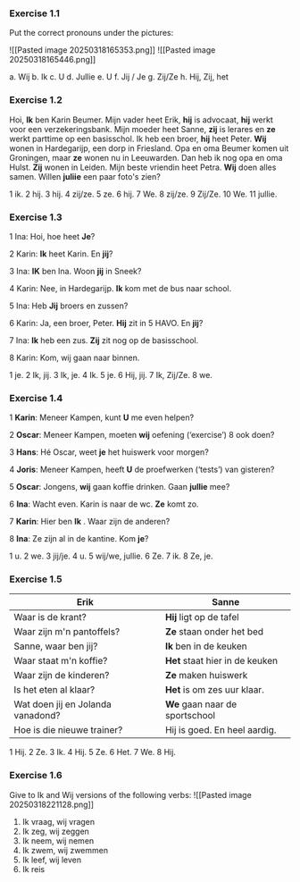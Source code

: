 ### Exercise 1.1

Put the correct pronouns under the pictures:

![[Pasted image 20250318165353.png]]
![[Pasted image 20250318165446.png]]

a. Wij
b. Ik
c. U
d. Jullie
e. U
f. Jij / Je
g. Zij/Ze
h. Hij, Zij, het

### Exercise 1.2

Hoi, **Ik** ben Karin Beumer. Mijn vader heet Erik, **hij** is advocaat, **hij** werkt voor een verzekeringsbank. Mijn moeder heet Sanne, **zij** is lerares en **ze** werkt parttime op een basisschol. Ik heb een broer, **hij** heet Peter. **Wij** wonen in Hardegarijp, een dorp in Friesland. Opa en oma Beumer komen uit Groningen, maar **ze** wonen nu in Leeuwarden. Dan heb ik nog opa en oma Hulst. **Zij** wonen in Leiden. Mijn beste vriendin heet Petra. **Wij** doen alles samen. Willen **juliie** een paar foto's zien?

1 ik. 2 hij. 3 hij. 4 zij/ze. 5 ze. 6 hij. 7 We. 8 zij/ze. 9 Zij/Ze. 10 We. 11 jullie.

### Exercise 1.3

1 Ina: Hoi, hoe heet **Je**?

2 Karin: **Ik** heet Karin. En **jij**?

3 Ina: **IK** ben Ina. Woon **jij** in Sneek?

4 Karin: Nee, in Hardegarijp. **Ik** kom met de bus naar school.

5 Ina: Heb **Jij** broers en zussen?

6 Karin: Ja, een broer, Peter. **Hij** zit in 5 HAVO. En **jij**?

7 Ina: **Ik** heb een zus. **Zij** zit nog op de basisschool.

8 Karin: Kom, wij gaan naar binnen.

1 je. 2 Ik, jij. 3 Ik, je. 4 Ik. 5 je. 6 Hij, jij. 7 Ik, Zij/Ze. 8 we.

### Exercise 1.4

1 **Karin**: Meneer Kampen, kunt **U** me even helpen?

2 **Oscar**: Meneer Kampen, moeten **wij** oefening (‘exercise’) 8 ook doen?

3 **Hans**:  Hé Oscar, weet **je** het huiswerk voor morgen?

4 **Joris**: Meneer Kampen, heeft **U** de proefwerken (‘tests’) van gisteren?

5 **Oscar**: Jongens, **wij** gaan koffie drinken. Gaan **jullie** mee?

6 **Ina**: Wacht even. Karin is naar de wc. **Ze** komt zo.

7 **Karin**: Hier ben **Ik** . Waar zijn de anderen?

8 **Ina**: Ze zijn al in de kantine. Kom **je**?

1 u. 2 we. 3 jij/je. 4 u. 5 wij/we, jullie. 6 Ze. 7 ik. 8 Ze, je.

### Exercise 1.5

| Erik                              | Sanne                           |
| --------------------------------- | ------------------------------- |
| Waar is de krant?                 | **Hij** ligt op de tafel        |
| Waar zijn m'n pantoffels?         | **Ze** staan onder het bed      |
| Sanne, waar ben jij?              | **Ik** ben in de keuken         |
| Waar staat m'n koffie?            | **Het** staat hier in de keuken |
| Waar zijn de kinderen?            | **Ze** maken huiswerk           |
| Is het eten al klaar?             | **Het** is om zes uur klaar.    |
| Wat doen jij en Jolanda vanadond? | **We** gaan naar de sportschool |
| Hoe is die nieuwe trainer?        | Hij is goed. En heel aardig.    |
1 Hij. 2 Ze. 3 Ik. 4 Hij. 5 Ze. 6 Het. 7 We. 8 Hij.

### Exercise 1.6

Give to Ik and Wij versions of the following verbs:
![[Pasted image 20250318221128.png]]
1. Ik vraag, wij vragen
2. Ik zeg, wij zeggen
3. Ik neem, wij nemen
4. Ik zwem, wij zwemmen
5. Ik leef, wij leven
6. Ik reis